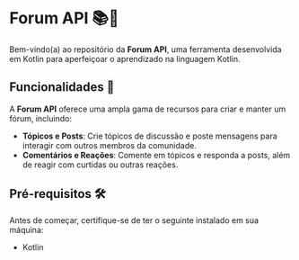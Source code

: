 # Forum API 📚💬

Bem-vindo(a) ao repositório da **Forum API**, uma ferramenta desenvolvida em Kotlin para aperfeiçoar o aprendizado na linguagem Kotlin.

## Funcionalidades 🚀

A **Forum API** oferece uma ampla gama de recursos para criar e manter um fórum, incluindo:

- **Tópicos e Posts**: Crie tópicos de discussão e poste mensagens para interagir com outros membros da comunidade.
- **Comentários e Reações**: Comente em tópicos e responda a posts, além de reagir com curtidas ou outras reações.

## Pré-requisitos 🛠️

Antes de começar, certifique-se de ter o seguinte instalado em sua máquina:

- Kotlin

